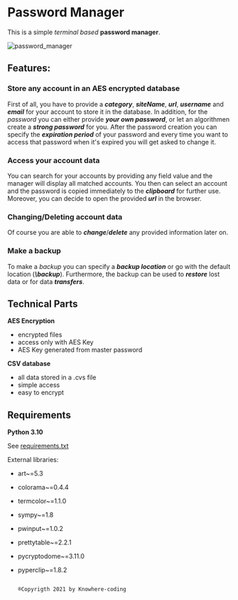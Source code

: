 # Password Manager
This is a simple *terminal based* **password manager**.

![password_manager](https://user-images.githubusercontent.com/92861465/143138479-424e08c6-62d7-4cf4-8199-7fd513a38e3a.PNG)
<!-- Password Manager Screenshot -->

## Features:
### Store any account in an AES encrypted database

First of all, you have to provide a ***category***, ***siteName***, ***url***, ***username*** and ***email*** for your account to store it in the database.
In addition, for the *password* you can either provide ***your own password***, or let an algorithmen create a ***strong password*** for you.
After the password creation you can specify the ***expiration period*** of your password and every time you want to access that
password when it's expired you will get asked to change it.

### Access your account data

You can search for your accounts by providing any field value and the manager will display all matched accounts. You then can
select an account and the password is copied immediately to the ***clipboard*** for further use. Moreover, you can decide to open the 
provided ***url*** in the browser.

### Changing/Deleting account data

Of course you are able to ***change***/***delete*** any provided information later on.

### Make a backup

To make a *backup* you can specify a ***backup location*** or go with the default location (***\backup***). Furthermore, the backup can be used
to ***restore*** lost data or for data ***transfers***.

## Technical Parts

**AES Encryption**
  - encrypted files
  - access only with AES Key
  - AES Key generated from master password

**CSV database**
  - all data stored in a .cvs file
  - simple access
  - easy to encrypt

## Requirements
**Python 3.10**

See [requirements.txt](https://github.com/Knowhere-coding/password_manager/blob/main/requirements.txt)
<!-- requirements.txt file -->

External libraries:
  - art~=5.3
  - colorama~=0.4.4
  - termcolor~=1.1.0
  - sympy~=1.8
  - pwinput~=1.0.2
  - prettytable~=2.2.1
  - pycryptodome~=3.11.0
  - pyperclip~=1.8.2


                                                                                             ®Copyrigth 2021 by Knowhere-coding

